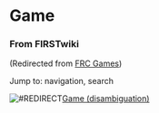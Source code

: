 # Game

### From FIRSTwiki

(Redirected from [FRC Games](/index.php?title=FRC_Games&redirect=no "FRC
Games" ))

Jump to: navigation, search

![#REDIRECT](/skins/common/images/redirectltr.png)[Game
(disambiguation)](Game_%28disambiguation%29 "Game
\(disambiguation\)" )

